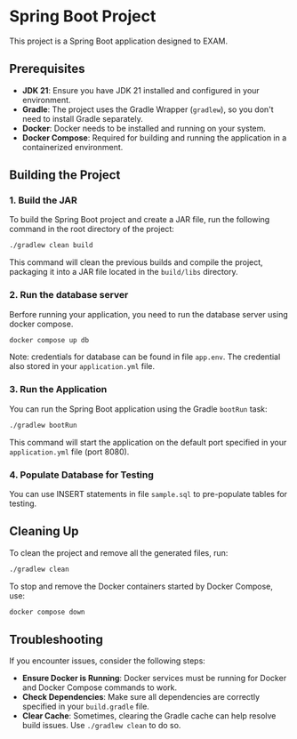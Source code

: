 # Spring Boot Project

This project is a Spring Boot application designed to EXAM.

## Prerequisites

- **JDK 21**: Ensure you have JDK 21 installed and configured in your environment.
- **Gradle**: The project uses the Gradle Wrapper (`gradlew`), so you don't need to install Gradle separately.
- **Docker**: Docker needs to be installed and running on your system.
- **Docker Compose**: Required for building and running the application in a containerized environment.

## Building the Project

### 1. Build the JAR

To build the Spring Boot project and create a JAR file, run the following command in the root directory of the project:

```bash
./gradlew clean build
```

This command will clean the previous builds and compile the project, packaging it into a JAR file located in the `build/libs` directory.

### 2. Run the database server

Berfore running your application, you need to run the database server using docker compose.

   ```bash
   docker compose up db
   ```

Note: credentials for database can be found in file `app.env`. The credential also stored in your `application.yml` file.


### 3. Run the Application

You can run the Spring Boot application using the Gradle `bootRun` task:

```bash
./gradlew bootRun
```

This command will start the application on the default port specified in your `application.yml` file (port 8080).


### 4. Populate Database for Testing

You can use INSERT statements in file `sample.sql` to pre-populate tables for testing.


## Cleaning Up

To clean the project and remove all the generated files, run:

```bash
./gradlew clean
```

To stop and remove the Docker containers started by Docker Compose, use:

```bash
docker compose down
```

## Troubleshooting

If you encounter issues, consider the following steps:

- **Ensure Docker is Running**: Docker services must be running for Docker and Docker Compose commands to work.
- **Check Dependencies**: Make sure all dependencies are correctly specified in your `build.gradle` file.
- **Clear Cache**: Sometimes, clearing the Gradle cache can help resolve build issues. Use `./gradlew clean` to do so.
